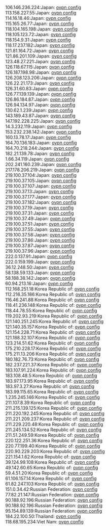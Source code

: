 106.146.236.224:Japan: [ovpn config](vpn/106_146_236_224.ovpn)  
113.158.227.55:Japan: [ovpn config](vpn/113_158_227_55.ovpn)  
114.16.18.46:Japan: [ovpn config](vpn/114_16_18_46.ovpn)  
115.165.26.77:Japan: [ovpn config](vpn/115_165_26_77.ovpn)  
118.104.165.198:Japan: [ovpn config](vpn/118_104_165_198.ovpn)  
118.105.123.72:Japan: [ovpn config](vpn/118_105_123_72.ovpn)  
118.154.9.31:Japan: [ovpn config](vpn/118_154_9_31.ovpn)  
118.17.237.182:Japan: [ovpn config](vpn/118_17_237_182.ovpn)  
121.81.164.72:Japan: [ovpn config](vpn/121_81_164_72.ovpn)  
121.86.201.109:Japan: [ovpn config](vpn/121_86_201_109.ovpn)  
123.48.27.221:Japan: [ovpn config](vpn/123_48_27_221.ovpn)  
126.118.67.115:Japan: [ovpn config](vpn/126_118_67_115.ovpn)  
126.187.198.98:Japan: [ovpn config](vpn/126_187_198_98.ovpn)  
126.208.123.206:Japan: [ovpn config](vpn/126_208_123_206.ovpn)  
126.22.21.173:Japan: [ovpn config](vpn/126_22_21_173.ovpn)  
126.31.60.83:Japan: [ovpn config](vpn/126_31_60_83.ovpn)  
126.77.139.139:Japan: [ovpn config](vpn/126_77_139_139.ovpn)  
126.86.184.87:Japan: [ovpn config](vpn/126_86_184_87.ovpn)  
126.94.134.97:Japan: [ovpn config](vpn/126_94_134_97.ovpn)  
130.62.1.239:Japan: [ovpn config](vpn/130_62_1_239.ovpn)  
143.189.43.87:Japan: [ovpn config](vpn/143_189_43_87.ovpn)  
147.192.228.225:Japan: [ovpn config](vpn/147_192_228_225.ovpn)  
14.3.232.119:Japan: [ovpn config](vpn/14_3_232_119.ovpn)  
153.232.238.142:Japan: [ovpn config](vpn/153_232_238_142.ovpn)  
160.13.78.17:Japan: [ovpn config](vpn/160_13_78_17.ovpn)  
164.70.136.183:Japan: [ovpn config](vpn/164_70_136_183.ovpn)  
164.70.218.244:Japan: [ovpn config](vpn/164_70_218_244.ovpn)  
182.21.139.78:Japan: [ovpn config](vpn/182_21_139_78.ovpn)  
1.66.34.119:Japan: [ovpn config](vpn/1_66_34_119.ovpn)  
202.241.160.239:Japan: [ovpn config](vpn/202_241_160_239.ovpn)  
217.178.206.219:Japan: [ovpn config](vpn/217_178_206_219.ovpn)  
219.100.37.104:Japan: [ovpn config](vpn/219_100_37_104.ovpn)  
219.100.37.105:Japan: [ovpn config](vpn/219_100_37_105.ovpn)  
219.100.37.107:Japan: [ovpn config](vpn/219_100_37_107.ovpn)  
219.100.37.13:Japan: [ovpn config](vpn/219_100_37_13.ovpn)  
219.100.37.177:Japan: [ovpn config](vpn/219_100_37_177.ovpn)  
219.100.37.182:Japan: [ovpn config](vpn/219_100_37_182.ovpn)  
219.100.37.19:Japan: [ovpn config](vpn/219_100_37_19.ovpn)  
219.100.37.31:Japan: [ovpn config](vpn/219_100_37_31.ovpn)  
219.100.37.49:Japan: [ovpn config](vpn/219_100_37_49.ovpn)  
219.100.37.51:Japan: [ovpn config](vpn/219_100_37_51.ovpn)  
219.100.37.55:Japan: [ovpn config](vpn/219_100_37_55.ovpn)  
219.100.37.58:Japan: [ovpn config](vpn/219_100_37_58.ovpn)  
219.100.37.86:Japan: [ovpn config](vpn/219_100_37_86.ovpn)  
219.100.37.87:Japan: [ovpn config](vpn/219_100_37_87.ovpn)  
219.100.37.96:Japan: [ovpn config](vpn/219_100_37_96.ovpn)  
222.0.137.91:Japan: [ovpn config](vpn/222_0_137_91.ovpn)  
222.0.159.199:Japan: [ovpn config](vpn/222_0_159_199.ovpn)  
36.12.248.50:Japan: [ovpn config](vpn/36_12_248_50.ovpn)  
58.138.59.133:Japan: [ovpn config](vpn/58_138_59_133.ovpn)  
58.188.38.142:Japan: [ovpn config](vpn/58_188_38_142.ovpn)  
60.94.213.16:Japan: [ovpn config](vpn/60_94_213_16.ovpn)  
112.168.251.18:Korea Republic of: [ovpn config](vpn/112_168_251_18.ovpn)  
112.216.35.186:Korea Republic of: [ovpn config](vpn/112_216_35_186.ovpn)  
116.46.241.88:Korea Republic of: [ovpn config](vpn/116_46_241_88.ovpn)  
118.41.236.148:Korea Republic of: [ovpn config](vpn/118_41_236_148.ovpn)  
118.44.78.55:Korea Republic of: [ovpn config](vpn/118_44_78_55.ovpn)  
119.202.93.219:Korea Republic of: [ovpn config](vpn/119_202_93_219.ovpn)  
121.140.251.245:Korea Republic of: [ovpn config](vpn/121_140_251_245.ovpn)  
121.140.35.157:Korea Republic of: [ovpn config](vpn/121_140_35_157.ovpn)  
121.154.228.71:Korea Republic of: [ovpn config](vpn/121_154_228_71.ovpn)  
121.188.32.107:Korea Republic of: [ovpn config](vpn/121_188_32_107.ovpn)  
123.214.51.62:Korea Republic of: [ovpn config](vpn/123_214_51_62.ovpn)  
175.210.228.17:Korea Republic of: [ovpn config](vpn/175_210_228_17.ovpn)  
175.211.13.206:Korea Republic of: [ovpn config](vpn/175_211_13_206.ovpn)  
180.182.76.73:Korea Republic of: [ovpn config](vpn/180_182_76_73.ovpn)  
182.237.221.37:Korea Republic of: [ovpn config](vpn/182_237_221_37.ovpn)  
183.107.91.224:Korea Republic of: [ovpn config](vpn/183_107_91_224.ovpn)  
183.108.48.5:Korea Republic of: [ovpn config](vpn/183_108_48_5.ovpn)  
183.97.173.95:Korea Republic of: [ovpn config](vpn/183_97_173_95.ovpn)  
183.97.3.27:Korea Republic of: [ovpn config](vpn/183_97_3_27.ovpn)  
183.99.115.65:Korea Republic of: [ovpn config](vpn/183_99_115_65.ovpn)  
1.235.245.146:Korea Republic of: [ovpn config](vpn/1_235_245_146.ovpn)  
211.107.8.39:Korea Republic of: [ovpn config](vpn/211_107_8_39.ovpn)  
211.215.139.125:Korea Republic of: [ovpn config](vpn/211_215_139_125.ovpn)  
211.220.192.245:Korea Republic of: [ovpn config](vpn/211_220_192_245.ovpn)  
211.221.209.237:Korea Republic of: [ovpn config](vpn/211_221_209_237.ovpn)  
211.229.220.48:Korea Republic of: [ovpn config](vpn/211_229_220_48.ovpn)  
211.245.134.52:Korea Republic of: [ovpn config](vpn/211_245_134_52.ovpn)  
211.51.249.59:Korea Republic of: [ovpn config](vpn/211_51_249_59.ovpn)  
220.122.251.36:Korea Republic of: [ovpn config](vpn/220_122_251_36.ovpn)  
220.77.199.40:Korea Republic of: [ovpn config](vpn/220_77_199_40.ovpn)  
220.90.229.203:Korea Republic of: [ovpn config](vpn/220_90_229_203.ovpn)  
221.154.1.62:Korea Republic of: [ovpn config](vpn/221_154_1_62.ovpn)  
39.124.99.108:Korea Republic of: [ovpn config](vpn/39_124_99_108.ovpn)  
49.142.60.65:Korea Republic of: [ovpn config](vpn/49_142_60_65.ovpn)  
59.4.51.20:Korea Republic of: [ovpn config](vpn/59_4_51_20.ovpn)  
61.106.157.14:Korea Republic of: [ovpn config](vpn/61_106_157_14.ovpn)  
61.82.247.103:Korea Republic of: [ovpn config](vpn/61_82_247_103.ovpn)  
151.0.34.42:Russian Federation: [ovpn config](vpn/151_0_34_42.ovpn)  
77.82.21.147:Russian Federation: [ovpn config](vpn/77_82_21_147.ovpn)  
90.188.92.196:Russian Federation: [ovpn config](vpn/90_188_92_196.ovpn)  
90.188.92.196:Russian Federation: [ovpn config](vpn/90_188_92_196.ovpn)  
95.154.89.139:Russian Federation: [ovpn config](vpn/95_154_89_139.ovpn)  
184.22.100.50:Thailand: [ovpn config](vpn/184_22_100_50.ovpn)  
118.68.195.234:Viet Nam: [ovpn config](vpn/118_68_195_234.ovpn)  
